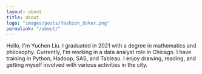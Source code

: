 ```yaml
---
layout: about
title: about
logo: "images/posts/fashion_doker.png"
permalink: "/about/"
--- 
```

Hello, I'm Yuchen Liu. I graduated in 2021 with a degree in mathematics and philosophy. Currently, I'm working in a data analyst role in Chicago. I have training in Python, Hadoop, SAS, and Tableau. I enjoy drawing, reading, and getting myself involved with various activities in the city.